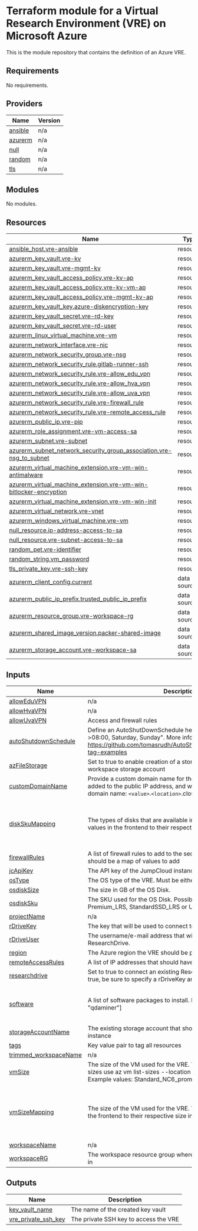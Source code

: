 # Terraform module for a Virtual Research Environment (VRE) on Microsoft Azure

This is the module repository that contains the definition of an Azure VRE.

<!-- BEGIN_TF_DOCS -->
## Requirements

No requirements.

## Providers

| Name | Version |
|------|---------|
| <a name="provider_ansible"></a> [ansible](#provider\_ansible) | n/a |
| <a name="provider_azurerm"></a> [azurerm](#provider\_azurerm) | n/a |
| <a name="provider_null"></a> [null](#provider\_null) | n/a |
| <a name="provider_random"></a> [random](#provider\_random) | n/a |
| <a name="provider_tls"></a> [tls](#provider\_tls) | n/a |

## Modules

No modules.

## Resources

| Name | Type |
|------|------|
| [ansible_host.vre-ansible](https://registry.terraform.io/providers/hashicorp/ansible/latest/docs/resources/host) | resource |
| [azurerm_key_vault.vre-kv](https://registry.terraform.io/providers/hashicorp/azurerm/latest/docs/resources/key_vault) | resource |
| [azurerm_key_vault.vre-mgmt-kv](https://registry.terraform.io/providers/hashicorp/azurerm/latest/docs/resources/key_vault) | resource |
| [azurerm_key_vault_access_policy.vre-kv-ap](https://registry.terraform.io/providers/hashicorp/azurerm/latest/docs/resources/key_vault_access_policy) | resource |
| [azurerm_key_vault_access_policy.vre-kv-vm-ap](https://registry.terraform.io/providers/hashicorp/azurerm/latest/docs/resources/key_vault_access_policy) | resource |
| [azurerm_key_vault_access_policy.vre-mgmt-kv-ap](https://registry.terraform.io/providers/hashicorp/azurerm/latest/docs/resources/key_vault_access_policy) | resource |
| [azurerm_key_vault_key.azure-diskencryption-key](https://registry.terraform.io/providers/hashicorp/azurerm/latest/docs/resources/key_vault_key) | resource |
| [azurerm_key_vault_secret.vre-rd-key](https://registry.terraform.io/providers/hashicorp/azurerm/latest/docs/resources/key_vault_secret) | resource |
| [azurerm_key_vault_secret.vre-rd-user](https://registry.terraform.io/providers/hashicorp/azurerm/latest/docs/resources/key_vault_secret) | resource |
| [azurerm_linux_virtual_machine.vre-vm](https://registry.terraform.io/providers/hashicorp/azurerm/latest/docs/resources/linux_virtual_machine) | resource |
| [azurerm_network_interface.vre-nic](https://registry.terraform.io/providers/hashicorp/azurerm/latest/docs/resources/network_interface) | resource |
| [azurerm_network_security_group.vre-nsg](https://registry.terraform.io/providers/hashicorp/azurerm/latest/docs/resources/network_security_group) | resource |
| [azurerm_network_security_rule.gitlab-runner-ssh](https://registry.terraform.io/providers/hashicorp/azurerm/latest/docs/resources/network_security_rule) | resource |
| [azurerm_network_security_rule.vre-allow_edu_vpn](https://registry.terraform.io/providers/hashicorp/azurerm/latest/docs/resources/network_security_rule) | resource |
| [azurerm_network_security_rule.vre-allow_hva_vpn](https://registry.terraform.io/providers/hashicorp/azurerm/latest/docs/resources/network_security_rule) | resource |
| [azurerm_network_security_rule.vre-allow_uva_vpn](https://registry.terraform.io/providers/hashicorp/azurerm/latest/docs/resources/network_security_rule) | resource |
| [azurerm_network_security_rule.vre-firewall_rule](https://registry.terraform.io/providers/hashicorp/azurerm/latest/docs/resources/network_security_rule) | resource |
| [azurerm_network_security_rule.vre-remote_access_rule](https://registry.terraform.io/providers/hashicorp/azurerm/latest/docs/resources/network_security_rule) | resource |
| [azurerm_public_ip.vre-pip](https://registry.terraform.io/providers/hashicorp/azurerm/latest/docs/resources/public_ip) | resource |
| [azurerm_role_assignment.vre-vm-access-sa](https://registry.terraform.io/providers/hashicorp/azurerm/latest/docs/resources/role_assignment) | resource |
| [azurerm_subnet.vre-subnet](https://registry.terraform.io/providers/hashicorp/azurerm/latest/docs/resources/subnet) | resource |
| [azurerm_subnet_network_security_group_association.vre-nsg_to_subnet](https://registry.terraform.io/providers/hashicorp/azurerm/latest/docs/resources/subnet_network_security_group_association) | resource |
| [azurerm_virtual_machine_extension.vre-vm-win-antimalware](https://registry.terraform.io/providers/hashicorp/azurerm/latest/docs/resources/virtual_machine_extension) | resource |
| [azurerm_virtual_machine_extension.vre-vm-win-bitlocker-encryption](https://registry.terraform.io/providers/hashicorp/azurerm/latest/docs/resources/virtual_machine_extension) | resource |
| [azurerm_virtual_machine_extension.vre-vm-win-init](https://registry.terraform.io/providers/hashicorp/azurerm/latest/docs/resources/virtual_machine_extension) | resource |
| [azurerm_virtual_network.vre-vnet](https://registry.terraform.io/providers/hashicorp/azurerm/latest/docs/resources/virtual_network) | resource |
| [azurerm_windows_virtual_machine.vre-vm](https://registry.terraform.io/providers/hashicorp/azurerm/latest/docs/resources/windows_virtual_machine) | resource |
| [null_resource.ip-address-access-to-sa](https://registry.terraform.io/providers/hashicorp/null/latest/docs/resources/resource) | resource |
| [null_resource.vre-subnet-access-to-sa](https://registry.terraform.io/providers/hashicorp/null/latest/docs/resources/resource) | resource |
| [random_pet.vre-identifier](https://registry.terraform.io/providers/hashicorp/random/latest/docs/resources/pet) | resource |
| [random_string.vm_password](https://registry.terraform.io/providers/hashicorp/random/latest/docs/resources/string) | resource |
| [tls_private_key.vre-ssh-key](https://registry.terraform.io/providers/hashicorp/tls/latest/docs/resources/private_key) | resource |
| [azurerm_client_config.current](https://registry.terraform.io/providers/hashicorp/azurerm/latest/docs/data-sources/client_config) | data source |
| [azurerm_public_ip_prefix.trusted_public_ip_prefix](https://registry.terraform.io/providers/hashicorp/azurerm/latest/docs/data-sources/public_ip_prefix) | data source |
| [azurerm_resource_group.vre-workspace-rg](https://registry.terraform.io/providers/hashicorp/azurerm/latest/docs/data-sources/resource_group) | data source |
| [azurerm_shared_image_version.packer-shared-image](https://registry.terraform.io/providers/hashicorp/azurerm/latest/docs/data-sources/shared_image_version) | data source |
| [azurerm_storage_account.vre-workspace-sa](https://registry.terraform.io/providers/hashicorp/azurerm/latest/docs/data-sources/storage_account) | data source |

## Inputs

| Name | Description | Type | Default | Required |
|------|-------------|------|---------|:--------:|
| <a name="input_allowEduVPN"></a> [allowEduVPN](#input\_allowEduVPN) | n/a | `bool` | `false` | no |
| <a name="input_allowHvaVPN"></a> [allowHvaVPN](#input\_allowHvaVPN) | n/a | `bool` | `false` | no |
| <a name="input_allowUvaVPN"></a> [allowUvaVPN](#input\_allowUvaVPN) | Access and firewall rules | `bool` | `false` | no |
| <a name="input_autoShutdownSchedule"></a> [autoShutdownSchedule](#input\_autoShutdownSchedule) | Define an AutoShutDownSchedule here. Example value: "20:00->08:00, Saturday, Sunday". More info at: https://github.com/tomasrudh/AutoShutdownSchedule#schedule-tag-examples | `string` | `""` | no |
| <a name="input_azFileStorage"></a> [azFileStorage](#input\_azFileStorage) | Set to true to enable creation of a storage file share on the workspace storage account | `bool` | `"false"` | no |
| <a name="input_customDomainName"></a> [customDomainName](#input\_customDomainName) | Provide a custom domain name for the VRE. The value will be added to the public IP address, and will result in the following domain name: `<value>`.`<location>`.cloudapp.azure.com | `string` | `""` | no |
| <a name="input_diskSkuMapping"></a> [diskSkuMapping](#input\_diskSkuMapping) | The types of disks that are available in Azure. This maps potential values in the frontend to their respective size in Azure. | `map` | <pre>{<br>  "HDD": "Standard_LRS",<br>  "Premium": "Premium_LRS",<br>  "SSD": "StandardSSD_LRS",<br>  "Ultra": "UltraSSD_LRS"<br>}</pre> | no |
| <a name="input_firewallRules"></a> [firewallRules](#input\_firewallRules) | A list of firewall rules to add to the security group. Each rule should be a map of values to add | `any` | `{}` | no |
| <a name="input_jcApiKey"></a> [jcApiKey](#input\_jcApiKey) | The API key of the JumpCloud instance this VRE is added to. | `string` | `""` | no |
| <a name="input_osType"></a> [osType](#input\_osType) | The OS type of the VRE. Must be either windows or linux. | `string` | n/a | yes |
| <a name="input_osdiskSize"></a> [osdiskSize](#input\_osdiskSize) | The size in GB of the OS Disk. | `number` | `128` | no |
| <a name="input_osdiskSku"></a> [osdiskSku](#input\_osdiskSku) | The SKU used for the OS Disk. Possible values: Standard\_LRS, Premium\_LRS, StandardSSD\_LRS or UltraSSD\_LRS | `string` | `"StandardSSD_LRS"` | no |
| <a name="input_projectName"></a> [projectName](#input\_projectName) | n/a | `any` | n/a | yes |
| <a name="input_rDriveKey"></a> [rDriveKey](#input\_rDriveKey) | The key that will be used to connect to ResearchDrive. | `string` | `""` | no |
| <a name="input_rDriveUser"></a> [rDriveUser](#input\_rDriveUser) | The username/e-mail address that will be used to connect to ResearchDrive. | `string` | `""` | no |
| <a name="input_region"></a> [region](#input\_region) | The Azure region the VRE should be placed in. | `string` | `"westeurope"` | no |
| <a name="input_remoteAccessRules"></a> [remoteAccessRules](#input\_remoteAccessRules) | A list of IP addresses that should have access to the VRE. | `any` | `{}` | no |
| <a name="input_researchdrive"></a> [researchdrive](#input\_researchdrive) | Set to true to connect an existing ResearchDrive to this VRE. If true, be sure to specify a rDriveKey and rDriveUser | `bool` | `"false"` | no |
| <a name="input_software"></a> [software](#input\_software) | A list of software packages to install. Example: ["rstudio", "qdaminer"] | <pre>list(object({<br>    name    = string<br>    version = string<br>  }))</pre> | `[]` | no |
| <a name="input_storageAccountName"></a> [storageAccountName](#input\_storageAccountName) | The existing storage account that should be linked to this VRE instance | `string` | `""` | no |
| <a name="input_tags"></a> [tags](#input\_tags) | Key value pair to tag all resources | `map(string)` | `{}` | no |
| <a name="input_trimmed_workspaceName"></a> [trimmed\_workspaceName](#input\_trimmed\_workspaceName) | n/a | `any` | n/a | yes |
| <a name="input_vmSize"></a> [vmSize](#input\_vmSize) | The size of the VM used for the VRE. To get a list of available VM sizes use az vm list-sizes --location "westeurope" -otable. Example values: Standard\_NC6\_promo, Standard\_B4ms | `string` | `""` | no |
| <a name="input_vmSizeMapping"></a> [vmSizeMapping](#input\_vmSizeMapping) | The size of the VM used for the VRE. This maps potential values in the frontend to their respective size in Azure. | `map` | <pre>{<br>  "GPU": "Standard_NC6_Promo",<br>  "Medium": "Standard_D8s_v5",<br>  "Memory": "Standard_E8ds_v5",<br>  "Small": "Standard_B4ms"<br>}</pre> | no |
| <a name="input_workspaceName"></a> [workspaceName](#input\_workspaceName) | n/a | `any` | n/a | yes |
| <a name="input_workspaceRG"></a> [workspaceRG](#input\_workspaceRG) | The workspace resource group where the VRE should be created in | `string` | `""` | no |

## Outputs

| Name | Description |
|------|-------------|
| <a name="output_key_vault_name"></a> [key\_vault\_name](#output\_key\_vault\_name) | The name of the created key vault |
| <a name="output_vre_private_ssh_key"></a> [vre\_private\_ssh\_key](#output\_vre\_private\_ssh\_key) | The private SSH key to access the VRE |
<!-- END_TF_DOCS -->